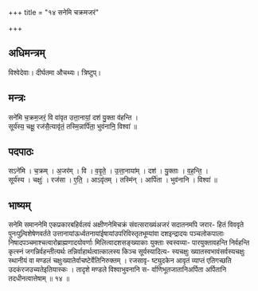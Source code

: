 +++
title = "१४ सनेमि चक्रमजरं"

+++
## अधिमन्त्रम्
विश्वेदेवाः। दीर्घतमा औचथ्यः। त्रिष्टुप्।

## मन्त्रः
सने॑मि च॒क्रम॒जरं॒ वि वा॑वृत उत्ता॒नायां॒ दश॑ यु॒क्ता व॑हन्ति ।  
सूर्य॑स्य॒ चक्षू॒ रज॑सै॒त्यावृ॑तं॒ तस्मि॒न्नार्पि॑ता॒ भुव॑नानि॒ विश्वा॑ ॥

## पदपाठः
सऽने॑मि । च॒क्रम् । अ॒जर॑म् । वि । व॒वृ॒ते॒ । उ॒त्ता॒नाया॑म् । दश॑ । यु॒क्ताः । व॒ह॒न्ति॒ ।  
सूर्य॑स्य । चक्षुः॑ । रज॑सा । ए॒ति॒ । आऽवृ॑तम् । तस्मि॑न् । आर्पि॑ता । भुव॑नानि । विश्वा॑ ॥

## भाष्यम्
सनेमि समाननेमि एकप्रकारबहिर्वलयं अक्षीणनेमिचक्रं संवत्सराख्यंअजरं सदातनमपि जरार- हितं विववृते पुनःपुन्र्विशेषेणवर्तते उत्तानायांऊर्ध्वतनायांईषायांउपरिविस्तृतभूम्यांवा दशइन्द्रादयः पञ्चलोकपालाः निषादपञ्चमाश्चत्वारोब्राह्मणादयोवर्णाः मिलित्वादशसङ्ख्याकाः युक्ताः स्वस्वव्या- पारयुक्तावहन्ति निर्वहन्ति कृत्स्नं जगन्निर्वहन्तीत्यर्थः तन्निर्वाहार्थत्वात्कालस्य किञ्च सूर्यस्यादित्य- स्यचक्षुः ख्यातस्वभावंसर्वस्यचक्षुः स्थानीयं वा मण्डलं चक्षुःख्यातेर्वाचष्टेर्वेतिनिरुक्तम् । रजसावृ- ष्ट्युदकेन आवृतं व्याप्तं एतिगच्छति उदकंरजउच्यतेइतियास्कः । तादृशे मण्डले विश्वाभुवनानि स- र्वाणिभूतजातानिअर्पिता अर्पितानि तदधीनत्वात्तेषाम् ॥ १४ ॥